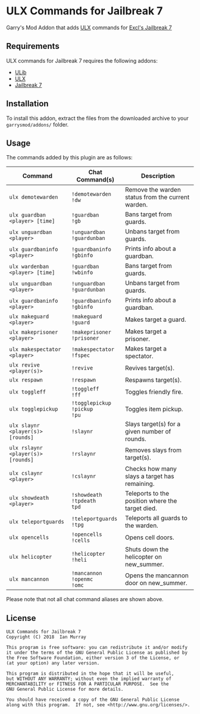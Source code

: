 # ULX Commands for Jailbreak 7
Garry's Mod Addon that adds [ULX](https://github.com/TeamUlysses/ulx) commands for [Excl's Jailbreak 7](https://github.com/kurt-stolle/jailbreak)

## Requirements
ULX commands for Jailbreak 7 requires the following addons:

* [ULib](https://github.com/TeamUlysses/ulib)
* [ULX](https://github.com/TeamUlysses/ulx)
* [Jailbreak 7](https://github.com/kurt-stolle/jailbreak)

## Installation
To install this addon, extract the files from the downloaded archive to your `garrysmod/addons/` folder.

## Usage
The commands added by this plugin are as follows:

| Command                            | Chat Command(s)                           | Description                                       |
|------------------------------------|-------------------------------------------|---------------------------------------------------|
| `ulx demotewarden`                 | `!demotewarden` <br> `!dw`                | Remove the warden status from the current warden. |
| `ulx guardban <player> [time]`     | `!guardban` <br> `!gb`                    | Bans target from guards.                          |
| `ulx unguardban <player>`          | `!unguardban` <br> `!guardunban`          | Unbans target from guards.                        |
| `ulx guardbaninfo <player>`        | `!guardbaninfo` <br> `!gbinfo`            | Prints info about a guardban.                     |
| `ulx wardenban <player> [time]`    | `!guardban` <br> `!wbinfo`                | Bans target from guards.                          |
| `ulx unguardban <player>`          | `!unguardban` <br> `!guardunban`          | Unbans target from guards.                        |
| `ulx guardbaninfo <player>`        | `!guardbaninfo` <br> `!gbinfo`            | Prints info about a guardban.                     |
| `ulx makeguard <player>`           | `!makeguard` <br> `!guard`                | Makes target a guard.                             |
| `ulx makeprisoner <player>`        | `!makeprisoner` <br> `!prisoner`          | Makes target a prisoner.                          |
| `ulx makespectator <player>`       | `!makespectator` <br> `!fspec`            | Makes target a spectator.                         |
| `ulx revive <player(s)>`           | `!revive`                                 | Revives target(s).                                |
| `ulx respawn`                      | `!respawn`                                | Respawns target(s).                               |
| `ulx toggleff`                     | `!toggleff` <br> `!ff`                    | Toggles friendly fire.                            |
| `ulx togglepickup`                 | `!togglepickup` <br> `!pickup` <br> `!pu` | Toggles item pickup.                              |
| `ulx slaynr <player(s)> [rounds]`  | `!slaynr`                                 | Slays target(s) for a given number of rounds.     |
| `ulx rslaynr <player(s)> [rounds]` | `!rslaynr`                                | Removes slays from target(s).                     |
| `ulx cslaynr <player>`             | `!cslaynr`                                | Checks how many slays a target has remaining.     |
| `ulx showdeath <player>`           | `!showdeath` <br> `!tpdeath` <br> `tpd`   | Teleports to the position where the target died.  |
| `ulx teleportguards`               | `!teleportguards` <br> `!tpg`             | Teleports all guards to the warden.               |
| `ulx opencells`                    | `!opencells` <br> `!cells`                | Opens cell doors.                                 |
| `ulx helicopter`                   | `!helicopter` <br> `!heli`                | Shuts down the helicopter on new_summer.          |
| `ulx mancannon`                    | `!mancannon` <br> `!openmc` <br> `!omc`   | Opens the mancannon door on new_summer.           |

Please note that not all chat command aliases are shown above.

## License
	ULX Commands for Jailbreak 7
	Copyright (C) 2018  Ian Murray

	This program is free software: you can redistribute it and/or modify
	it under the terms of the GNU General Public License as published by
	the Free Software Foundation, either version 3 of the License, or
	(at your option) any later version.

	This program is distributed in the hope that it will be useful,
	but WITHOUT ANY WARRANTY; without even the implied warranty of
	MERCHANTABILITY or FITNESS FOR A PARTICULAR PURPOSE.  See the
	GNU General Public License for more details.

	You should have received a copy of the GNU General Public License
	along with this program.  If not, see <http://www.gnu.org/licenses/>.
